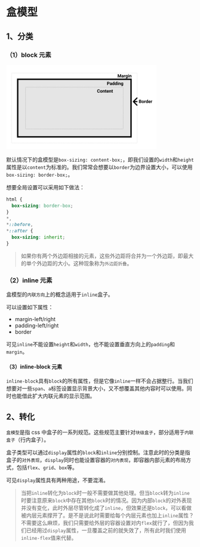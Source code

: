 # 盒模型

## 1、分类

### （1）block 元素

<img src="./img/image-20211231164302374.png" alt="image-20211231164302374" style="zoom:50%;" />

默认情况下的盒模型是`box-sizing: content-box;`，即我们设置的`width`和`height`属性是以`content`为标准的。我们常常会想要以`border`为边界设置大小，可以使用`box-sizing: border-box;`。

想要全局设置可以采用如下做法：

```css
html {
  box-sizing: border-box;
}
*,
*::before,
*::after {
  box-sizing: inherit;
}
```

> 如果你有两个外边距相接的元素，这些外边距将合并为一个外边距，即最大的单个外边距的大小。这种现象称为`外边距折叠`。

### （2）inline 元素

盒模型的``内联方向``上的概念适用于`inline`盒子。

可以设置如下属性：

- margin-left/right
- padding-left/right
- border

可见`inline`不能设置`height`和`width`，也不能设置垂直方向上的`padding`和`margin`。

#### （3）inline-block 元素

`inline-block`具有`block`的所有属性，但是它像`inline`一样不会占据整行。当我们想要对一些`span`、`a`标签设置显示背景大小，又不想覆盖其他内容时可以使用。同时也能借此扩大内联元素的显示范围。

## 2、转化

`盒模型`是指 css 中盒子的一系列规范。这些规范主要针对`块级盒子`，部分适用于`内联盒子`（行内盒子）。

盒子类型可以通过`display`属性的`block`和`inline`分别控制。注意此时的分类是指盒子的`对外表现`，`display`同时也能设置容器的`对内表现`，即容器内部元素的布局方式，包括`flex`、`grid`、`box`等。

可见`display`属性具有两种用途，不要混淆。

> 当把`inline`转化为`block`时一般不需要做其他处理。但当`block`转为`inline`时要注意原来`block`中存在其他`block`时的情况。因为内部`block`的对外表现并没有变化，此时外层尽管转化成了`inline`，但效果还是`block`，可以看做被内层元素撑开了。是不是说此时需要给每个内层元素也加上`inline`属性？不需要这么麻烦，我们只需要给外层的容器设置对内`flex`就行了，但因为我们已经用过`display`属性，一旦覆盖之前的就失效了，所有此时我们使用`inline-flex`值来代替。

